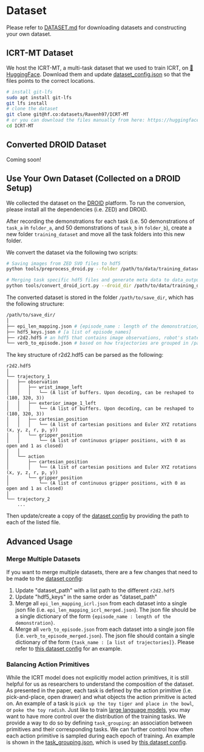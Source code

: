 # Dataset

Please refer to [DATASET.md](DATASET.md) for downloading datasets and constructing your own dataset.

## ICRT-MT Dataset
We host the ICRT-MT, a multi-task dataset that we used to train ICRT, on [🤗HuggingFace](https://huggingface.co/datasets/Ravenh97/ICRT-MT). Download them and update [dataset_config.json](config/dataset_config.json) so that the files points to the correct locations.
```bash 
# install git-lfs
sudo apt install git-lfs
git lfs install
# clone the dataset
git clone git@hf.co:datasets/Ravenh97/ICRT-MT
# or you can download the files manually from here: https://huggingface.co/datasets/Ravenh97/ICRT-MT
cd ICRT-MT
```

## Converted DROID Dataset
Coming soon!

## Use Your Own Dataset (Collected on a DROID Setup)
We collected the dataset on the [DROID](https://github.com/droid-dataset/droid) platform. To run the conversion, please install all the dependencies (i.e. ZED) and DROID. 

After recording the demonstrations for each task (i.e. 50 demonstrations of `task_a` in `folder_a`, and 50 demonstrations of `task_b` in `folder_b`), create a new folder `training_dataset` and move all the task folders into this new folder. 

We convert the dataset via the following two scripts:
```bash
# Saving images from ZED SVO files to hdf5
python tools/preprocess_droid.py --folder /path/to/data/training_dataset

# Merging task specific hdf5 files and generate meta data to data_output
python tools/convert_droid_icrt.py --droid_dir /path/to/data/training_dataset --out_dir /path/to/save_dir
```

The converted dataset is stored in the folder `/path/to/save_dir`, which has the following structure:
```bash
/path/to/save_dir/
│
├── epi_len_mapping.json # {episode_name : length of the demonstration}
├── hdf5_keys.json # [a list of episode_names]
├── r2d2.hdf5 # an hdf5 that contains image observations, robot's state and action information
└── verb_to_episode.json # based on how trajectories are grouped in /path/to/data/training_dataset, this is a mapping from {task_name : [a list of trajectories]}
```

The key structure of r2d2.hdf5 can be parsed as the following:

```
r2d2.hdf5 
│ 
└── trajectory_1
│   ├── observation
│   │   ├── wrist_image_left 
│   │   │   └── (A list of buffers. Upon decoding, can be reshaped to (180, 320, 3))
│   │   ├── exterior_image_1_left 
│   │   │   └── (A list of buffers. Upon decoding, can be reshaped to (180, 320, 3))
│   │   ├── cartesian_position 
│   │   │   └── (A list of cartesian positions and Euler XYZ rotations (x, y, z, r, p, y))
│   │   └── gripper_position 
│   │       └── (A list of continuous gripper positions, with 0 as open and 1 as closed)
│   │
│   └── action
│       ├── cartesian_position 
│       │   └── (A list of cartesian positions and Euler XYZ rotations (x, y, z, r, p, y))
│       └── gripper_position 
│           └── (A list of continuous gripper positions, with 0 as open and 1 as closed)
│
└── trajectory_2
    ... 
```

Then update/create a copy of the [dataset config](config/dataset_config_template.json) by providing the path to each of the listed file. 

## Advanced Usage
### Merge Multiple Datasets
If you want to merge multiple datasets, there are a few changes that need to be made to the [dataset config](config/dataset_config_template.json): 
1. Update "dataset_path" with a list path to the different `r2d2.hdf5`
2. Update "hdf5_keys" in the same order as "dataset_path"
3. Merge all `epi_len_mapping_icrl.json` from each dataset into a single json file (i.e. `epi_len_mapping_icrl_merged.json`). The json file should be a single dictionary of the form `{episode_name : length of the demonstration}`. 
4. Merge all `verb_to_episode.json` from each dataset into a single json file (i.e. `verb_to_episode_merged.json`). The json file should contain a single dictionary of the form `{task_name : [a list of trajectories]}`.
Please refer to [this dataset config](config/dataset_config.json) for an example. 

### Balancing Action Primitives
While the ICRT model does not explicitly model action primitives, it is still helpful for us as researchers to understand the composition of the dataset. As presented in the paper, each task is defined by the action primitive (i.e. pick-and-place, open drawer) and what objects the action primitive is acted on. An example of a task is `pick up the toy tiger and place in the bowl`, or `poke the toy radish`. Just like to train [large language models](https://arxiv.org/abs/2307.09288), you may want to have more control over the distribution of the training tasks. We provide a way to do so by defining `task_grouping`: an association between primitives and their corresponding tasks. We can further control how often each action primitive is sampled during each epoch of training. An example is shown in the [task_grouping.json](config/data_config/icrt_mt/task_grouping.json), which is used by [this dataset config](config/dataset_config.json).

